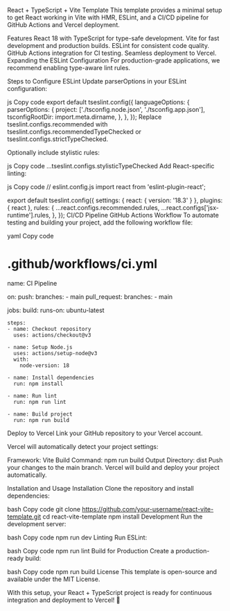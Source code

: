 React + TypeScript + Vite Template
This template provides a minimal setup to get React working in Vite with HMR, ESLint, and a CI/CD pipeline for GitHub Actions and Vercel deployment.

Features
React 18 with TypeScript for type-safe development.
Vite for fast development and production builds.
ESLint for consistent code quality.
GitHub Actions integration for CI testing.
Seamless deployment to Vercel.
Expanding the ESLint Configuration
For production-grade applications, we recommend enabling type-aware lint rules.

Steps to Configure ESLint
Update parserOptions in your ESLint configuration:

js
Copy code
export default tseslint.config({
languageOptions: {
parserOptions: {
project: ['./tsconfig.node.json', './tsconfig.app.json'],
tsconfigRootDir: import.meta.dirname,
},
},
});
Replace tseslint.configs.recommended with tseslint.configs.recommendedTypeChecked or tseslint.configs.strictTypeChecked.

Optionally include stylistic rules:

js
Copy code
...tseslint.configs.stylisticTypeChecked
Add React-specific linting:

js
Copy code
// eslint.config.js
import react from 'eslint-plugin-react';

export default tseslint.config({
settings: { react: { version: '18.3' } },
plugins: { react },
rules: {
...react.configs.recommended.rules,
...react.configs['jsx-runtime'].rules,
},
});
CI/CD Pipeline
GitHub Actions Workflow
To automate testing and building your project, add the following workflow file:

yaml
Copy code

# .github/workflows/ci.yml

name: CI Pipeline

on:
push:
branches: - main
pull_request:
branches: - main

jobs:
build:
runs-on: ubuntu-latest

    steps:
    - name: Checkout repository
      uses: actions/checkout@v3

    - name: Setup Node.js
      uses: actions/setup-node@v3
      with:
        node-version: 18

    - name: Install dependencies
      run: npm install

    - name: Run lint
      run: npm run lint

    - name: Build project
      run: npm run build

Deploy to Vercel
Link your GitHub repository to your Vercel account.

Vercel will automatically detect your project settings:

Framework: Vite
Build Command: npm run build
Output Directory: dist
Push your changes to the main branch. Vercel will build and deploy your project automatically.

Installation and Usage
Installation
Clone the repository and install dependencies:

bash
Copy code
git clone https://github.com/your-username/react-vite-template.git
cd react-vite-template
npm install
Development
Run the development server:

bash
Copy code
npm run dev
Linting
Run ESLint:

bash
Copy code
npm run lint
Build for Production
Create a production-ready build:

bash
Copy code
npm run build
License
This template is open-source and available under the MIT License.

With this setup, your React + TypeScript project is ready for continuous integration and deployment to Vercel! 🚀
